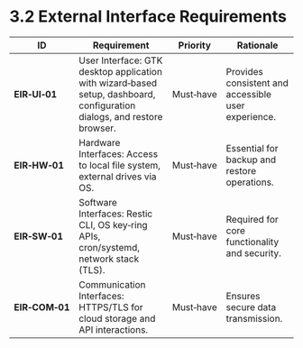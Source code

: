 # 3.2 External Interface Requirements

| ID            | Requirement                                                                                               | Priority    | Rationale                                                     |
|---------------|-----------------------------------------------------------------------------------------------------------|-------------|---------------------------------------------------------------|
| **EIR‑UI‑01** | User Interface: GTK desktop application with wizard‑based setup, dashboard, configuration dialogs, and restore browser. | Must‑have   | Provides consistent and accessible user experience.           |
| **EIR‑HW‑01** | Hardware Interfaces: Access to local file system, external drives via OS.                                 | Must‑have   | Essential for backup and restore operations.                  |
| **EIR‑SW‑01** | Software Interfaces: Restic CLI, OS key‑ring APIs, cron/systemd, network stack (TLS).                    | Must‑have   | Required for core functionality and security.                 |
| **EIR‑COM‑01** | Communication Interfaces: HTTPS/TLS for cloud storage and API interactions.                              | Must‑have   | Ensures secure data transmission.                             |
